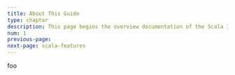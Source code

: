 ```yaml
---
title: About This Guide
type: chapter
description: This page begins the overview documentation of the Scala 3 language.
num: 1
previous-page:
next-page: scala-features
---
```


foo
